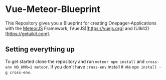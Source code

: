 # Vue-Meteor-Blueprint

This Repository gives you a Blueprint for creating Onepager-Applications with the [MeteorJS](https://www.meteor.com) Framework, (VueJS)[https://vuejs.org] and (UIkit2)[https://getuikit.com].

## Setting everything up

To get started clone the repository and run ```meteor npm install``` and ```cross-env NO_HMR=1 meteor```. If you don't have ```cross-env``` install it via ```npm install -g cross-env```.